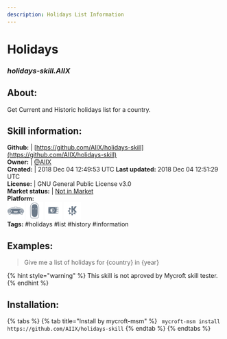 ```yaml
--- 
description: Holidays List Information
---
```


# Holidays  
### _holidays-skill.AIIX_  
## About:  
Get Current and Historic holidays list for a country.

## Skill information:  
**Github:** | [https://github.com/AIIX/holidays-skill](https://github.com/AIIX/holidays-skill)  
**Owner:** | [@AIIX](https://github.com/AIIX)  
**Created:** | 2018 Dec 04 12:49:53 UTC  **Last updated:** 2018 Dec 04 12:51:29 UTC  
**License:** | GNU General Public License v3.0  
**Market status:** | [Not in Market](https://market.mycroft.ai/skill/)  
**Platform:**  
 ![](../.gitbook/assets/mark-1-icon.png)  ![](../.gitbook/assets/mark-2-icon.png)  ![](../.gitbook/assets/picroft-icon.png)  ![](../.gitbook/assets/kde.png)   
**Tags:** \#holidays \#list \#history \#information   
## Examples:  
> Give me a list of holidays for {country} in {year}  
  
{% hint style="warning" %}
This skill is not aproved by Mycroft skill tester.
{% endhint %}
    
## Installation:  
{% tabs %}
{% tab title="Install by mycroft-msm" %}
``` mycroft-msm install https://github.com/AIIX/holidays-skill```
{% endtab %}
  {% endtabs %}
  